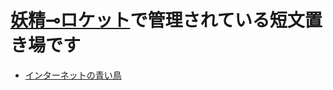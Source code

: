 # [妖精⊸ロケット](https://hexe.net/)で管理されている短文置き場です

* [インターネットの青い鳥](blue-bird-in-the-21st-century.md)



